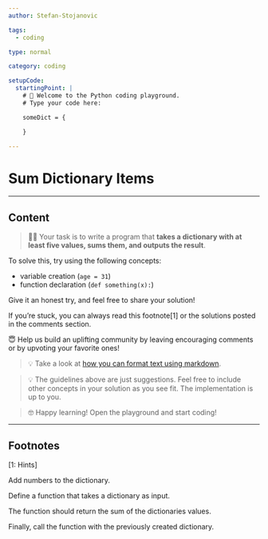 ```yaml
---
author: Stefan-Stojanovic

tags:
  - coding

type: normal

category: coding

setupCode:
  startingPoint: |
    # 👋 Welcome to the Python coding playground. 
    # Type your code here:

    someDict = {

    }

---
```


# Sum Dictionary Items

---

## Content

> 👩‍💻 Your task is to write a program that **takes a dictionary with at least five values, sums them, and outputs the result**.

To solve this, try using the following concepts:
- variable creation (`age = 31`)
- function declaration (`def something(x):`)

Give it an honest try, and feel free to share your solution!

If you’re stuck, you can always read this footnote[1] or the solutions posted in the comments section.

😇 Help us build an uplifting community by leaving encouraging comments or by upvoting your favorite ones!
> 💡 Take a look at [how you can format text using markdown](https://www.enki.com/glossary/general/markdown-formatting).

> 💡 The guidelines above are just suggestions. Feel free to include other concepts in your solution as you see fit. The implementation is up to you.

> 🤓 Happy learning! Open the playground and start coding!

---

## Footnotes

[1: Hints]

Add numbers to the dictionary.

Define a function that takes a dictionary as input.

The function should return the sum of the dictionaries values.

Finally, call the function with the previously created dictionary.